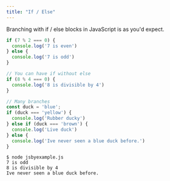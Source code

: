 ```yaml
---
title: "If / Else"
---
```

Branching with if / else blocks in JavaScript is as you'd expect.

```javascript
if (7 % 2 === 0) {
  console.log('7 is even')
} else {
  console.log('7 is odd')
}

// You can have if without else
if (8 % 4 === 0) {
  console.log('8 is divisible by 4')
}

// Many branches
const duck = 'blue';
if (duck === 'yellow') {
  console.log('Rubber ducky')
} else if (duck === 'brown') {
  console.log('Live duck')
} else {
  console.log('Ive never seen a blue duck before.')
}
```

```
$ node jsbyexample.js
7 is odd
8 is divisible by 4
Ive never seen a blue duck before.
```